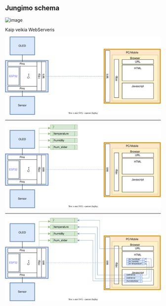 
## Jungimo schema

![image](https://github.com/tomsal73/ESP_Course/assets/67558835/e6bf660e-6d8d-4c33-8871-3f92d4ce0c85)


Kaip veikia WebServeris

![Draw.io diagrama](ESP32WebServer.drawio.svg)

---

![Draw.io diagrama](ESP32WebServer_2.drawio.svg)

---

![Draw.io diagrama](ESP32WebServer_3.drawio.svg)
